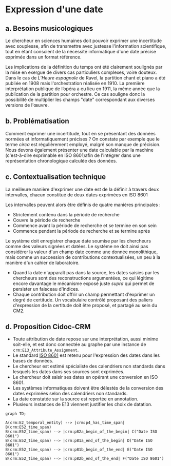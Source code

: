 # Expression d'une date

## a. Besoins musicologiques

Le chercheur en sciences humaines doit pouvoir exprimer une incertitude avec souplesse, afin de transmettre avec justesse l'information scientifique, tout en étant conscient de la nécessité informatique d'une date précise exprimée dans un format référence.

Les implications de la définition du temps ont été clairement soulignés par la mise en exergue de divers cas particuliers complexes, voire douteux. Dans le cas de _L’Heure espagnole_ de Ravel, la partition chant et piano a été publiée en 1908 mais l'orchestration réalisée en 1910. La première interprétation publique de l’opéra a eu lieu en 1911, la même année que la publication de la partition pour orchestre. Ce cas souligne donc la possibilité de multiplier les champs "date" correspondant aux diverses versions de l'œuvre. 

## b. Problématisation

Comment exprimer une incertitude, tout en se présentant des données normées et informatiquement précises ? On constate par exemple que le terme _circa_ est régulièrement employé, malgré son manque de précision. Nous devons également présenter une date calculable par la machine (c'est-à-dire exprimable en ISO 8601)afin de l'intégrer dans une représentation chronologique calculée des données. 

## c. Contextualisation technique

La meilleure manière d'exprimer une date est de la définir à travers deux intervalles, chacun constitué de deux dates exprimées en ISO 8601


Les intervalles peuvent alors être définis de quatre manières principales : 
 - Strictement contenu dans la période de recherche
 - Couvre la période de recherche
 - Commence avant la période de recherche et se termine en son sein
 - Commence pendant la période de recherche et se termine après

Le système doit enregistrer chaque date soumise par les chercheurs comme des valeurs signées et datées. Le système ne doit ainsi pas considérer la valeur d'un champ date comme une donnée monolithique, mais comme un succession de contributions contextualisées, un peu à la manière d'un cahier de laboratoire.



- Quand la date n'apparaît pas dans la source, les dates saisies par les chercheurs sont des reconstructions argumentées, ce qui légitime encore davantage le mécanisme exposé juste *supra* qui permet de persister un faisceau d'indices.
- Chaque contribution doit offrir un champ permettant d'exprimer un degré de certitude. Un vocabulaire contrôlé proposant des paliers d'expression de la certitude doit être proposé, et partagé au sein du CM2.

## d. Proposition Cidoc-CRM

- Toute attribution de date repose sur une interprétation, aussi minime soit-elle, et est donc connectée au graphe par une instance de `crm:E13_Attribute_Assignment`.
- Le standard [ISO 8601](https://fr.wikipedia.org/wiki/ISO_8601) est retenu pour l'expression des dates dans les bases de données.
- Le chercheur est estimé spécialiste des calendriers non standards dans lesquels les dates dans ses sources sont exprimées.
- Le chercheur doit saisir ses dates en opérant une conversion en ISO 8601.
- Les systèmes informatiques doivent être délestés de la conversion des dates exprimées selon des calendriers non standards.
- La date constatée sur la source est reportée en annotation.
- Plusieurs instances de E13 viennent justifier les choix de datation.

```mermaid
graph TD;

A(crm:E2_temporal_entity) --> |crm:p4_has_time_span| B(crm:E52_time_span)
B(crm:E52_time_span) --> |crm:p82a_begin_of_the_begin| C("Date ISO 8601")
B(crm:E52_time_span) --> |crm:p81a_end_of_the_begin| D("Date ISO 8601")
B(crm:E52_time_span) --> |crm:p81b_begin_of_the_end| E("Date ISO 8601")
B(crm:E52_time_span) --> |crm:p82b_end_of_the_end| F("Date ISO 8601")
```
